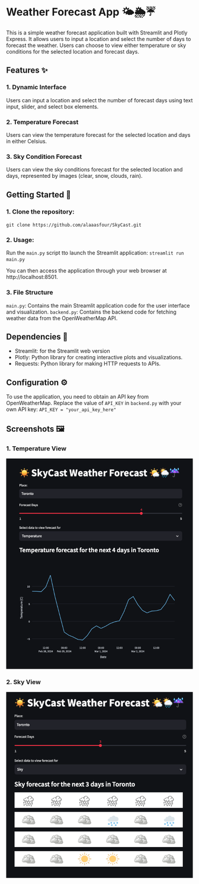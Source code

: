 # Weather Forecast App 🌤️🌦️☔️

This is a simple weather forecast application built with Streamlit and Plotly Express. 
It allows users to input a location and select the number of days to forecast the weather. 
Users can choose to view either temperature or sky conditions for the selected location and 
forecast days.

## Features ✨

### 1. Dynamic Interface
Users can input a location and select the number of forecast days using text input, slider, and select box elements.

### 2. Temperature Forecast
Users can view the temperature forecast for the selected location and days in either Celsius.

### 3. Sky Condition Forecast
Users can view the sky conditions forecast for the selected location and days, represented by images (clear, snow, clouds, rain).

## Getting Started 🚀
### 1. Clone the repository:
`git clone https://github.com/alaaasfour/SkyCast.git`

### 2. Usage:
Run the `main.py` script tto launch the Streamlit application:
`streamlit run main.py`

You can then access the application through your web browser at http://localhost:8501.

### 3. File Structure
`main.py`: Contains the main Streamlit application code for the user interface and visualization.
`backend.py`: Contains the backend code for fetching weather data from the OpenWeatherMap API.

## Dependencies 🔧
* Streamlit: for the Streamlit web version
* Plotly: Python library for creating interactive plots and visualizations.
* Requests: Python library for making HTTP requests to APIs.

## Configuration ⚙️
To use the application, you need to obtain an API key from OpenWeatherMap. 
Replace the value of `API_KEY` in `backend.py` with your own API key:
`API_KEY = "your_api_key_here"`

## Screenshots 🖼️

### 1. Temperature View
![Temperature.png](images%2FTemperature.png)

### 2. Sky View
![Sky.png](images%2FSky.png)